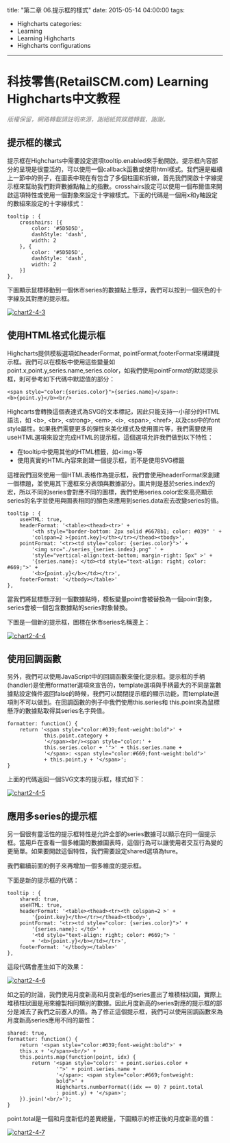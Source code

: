 title: "第二章 06.提示框的樣式"
date: 2015-05-14 04:00:00
tags:
  - Highcharts
categories:
  - Learning
  - Learning Highcharts
  - Highcharts configurations
---

# 科技零售(RetailSCM.com) Learning Highcharts中文教程

_<span style="color: #808080;">版權保留，網路轉載請註明來源，謝絕紙質媒體轉載，謝謝。</span>_

## 提示框的樣式

提示框在Highcharts中需要設定選項tooltip.enabled來手動開啟。提示框內容部分的呈現是很靈活的，可以使用一個callback函數或使用html樣式。我們還是繼續上一節中的例子，在圖表中現在有包含了多個柱圖和折線，首先我們開啟十字線提示框來幫助我們對齊數據點軸上的指數。crosshairs設定可以使用一個布爾值來開啟這項特性或使用一個對象來設定十字線樣式。下面的代碼是一個用x和y軸設定的數組來設定的十字線樣式：

    tooltip : {
        crosshairs: [{
            color: '#5D5D5D',
            dashStyle: 'dash',
            width: 2
        }, {
            color: '#5D5D5D',
            dashStyle: 'dash',
            width: 2
        }]
    },

下圖顯示鼠標移動到一個休市series的數據點上懸浮，我們可以按到一個灰色的十字線及其對應的提示框。

<!--more-->

[![chart2-4-3](/images/learning_highcharts/chart2-4-3.jpg)](/images/learning_highcharts/chart2-4-3.jpg)

## 使用HTML格式化提示框

Highcharts提供模板選項如headerFormat, pointFormat,footerFormat來構建提示框。我們可以在模板中使用這些變量如point.x,point.y,series.name,series.color，如我們使用pointFormat的默認提示框，則可參考如下代碼中默認值的部分：

    <span style="color:{series.color}">{series.name}</span>:
    <b>{point.y}</b><br/>

Highcarts會轉換這個表達式為SVG的文本標記，因此只能支持一小部分的HTML語法，如 &lt;b&gt;, &lt;br&gt;, &lt;strong&gt;, &lt;em&gt;, &lt;i&gt;, &lt;span&gt;, &lt;href&gt;, 以及css中的font style屬性。如果我們需要更多的彈性來美化樣式及使用圖片等，我們需要使用useHTML選項來設定完成HTML的提示框，這個選項允許我們做到以下特性：

*   在tooltip中使用其他的HTML標籤，如&lt;img&gt;等
*   使用真實的HTML內容來創建一個提示框，而不是使用SVG標籤

這裡我們回來使用一個HTML表格作為提示框，我們會使用headerFormat來創建一個標題，並使用其下邊框來分表頭與數據部分。圖片則是基於series.index的宏，所以不同的series會對應不同的圖標，我們使用series.color宏來高亮顯示series的名字並使用與圖表相同的顏色來應用到series.data宏去改變series的值。

    tooltip : {
        useHTML: true,
        headerFormat: '<table><thead><tr>' +
            '<th style="border-bottom: 2px solid #6678b1; color: #039" ' +
            'colspan=2 >{point.key}</th></tr></thead><tbody>',
        pointFormat: '<tr><td style="color: {series.color}">' +
            '<img src="./series_{series.index}.png" ' +
            'style="vertical-align:text-bottom; margin-right: 5px" >' +
            '{series.name}: </td><td style="text-align: right; color: #669;">' +
            '<b>{point.y}</b></td></tr>',
        footerFormat: '</tbody></table>'
    },

當我們將鼠標懸浮到一個數據點時，模板變量point會被替換為一個point對象，series會被一個包含數據點的series對象替換。

下圖是一個新的提示框，圖標在休市series名稱邊上：

[![chart2-4-4](/images/learning_highcharts/chart2-4-4.jpg)](/images/learning_highcharts/chart2-4-4.jpg)

## 使用回調函數

另外，我們可以使用JavaScript中的回調函數來優化提示框。提示框的手柄(handler)是使用formatter選項來宣告的，template選項與手柄最大的不同是當數據點設定條件返回false的時候，我們可以關閉提示框的顯示功能，而template選項則不可以做到。在回調函數的例子中我們使用this.series和 this.point來為鼠標懸浮的數據點取得其series名字與值。

    formatter: function() {
        return '<span style="color:#039;font-weight:bold">' +
                this.point.category +
                '</span><br/><span style="color:' +
                this.series.color + '">' + this.series.name +
                '</span>: <span style="color:#669;font-weight:bold">'
                + this.point.y + '</span>';
    }

上面的代碼返回一個SVG文本的提示框，樣式如下：

[![chart2-4-5](/images/learning_highcharts/chart2-4-5.jpg)](/images/learning_highcharts/chart2-4-5.jpg)

## 應用多series的提示框

另一個很有靈活性的提示框特性是允許全部的series數據可以顯示在同一個提示框。當用戶在查看一個多維圖的數據圖表時，這個行為可以讓使用者交互行為變的更簡單。如果要開啟這個特性，我們需要設定shared選項為ture。

我們繼續前面的例子來再增加一個多維度的提示框。

下面是新的提示框的代碼：

    tooltip : {
        shared: true,
        useHTML: true,
        headerFormat: '<table><thead><tr><th colspan=2 >' +
            '{point.key}</th></tr></thead><tbody>',
        pointFormat: '<tr><td style="color: {series.color}">' +
            '{series.name}: </td>' +
            '<td style="text-align: right; color: #669;"> '
            + '<b>{point.y}</b></td></tr>',
        footerFormat: '</tbody></table>'
    },

這段代碼會產生如下的效果：

[![chart2-4-6](/images/learning_highcharts/chart2-4-6.jpg)](/images/learning_highcharts/chart2-4-6.jpg)

如之前的討論，我們使用月度新高和月度新低的series畫出了堆積柱狀圖，實際上堆積柱狀圖是用來繪製相同類別的數據。因此月度新高的series對應的提示框的部分是減去了我們之前塞入的值。為了修正這個提示框，我們可以使用回調函數來為月度新高series應用不同的屬性：

    shared: true,
    formatter: function() {
        return '<span style="color:#039;font-weight:bold">' +
        this.x + '</span><br/>' +
        this.points.map(function(point, idx) {
            return '<span style="color:' + point.series.color +
                    '">' + point.series.name +
                    '</span>: <span style="color:#669;fontweight:
                    bold">' +
                    Highcharts.numberFormat((idx == 0) ? point.total
                    : point.y) + '</span>';
        }).join('<br/>');
    }

point.total是一個和月度新低的差異總量，下圖顯示的修正後的月度新高的值：

[![chart2-4-7](/images/learning_highcharts/chart2-4-7.jpg)](/images/learning_highcharts/chart2-4-7.jpg)